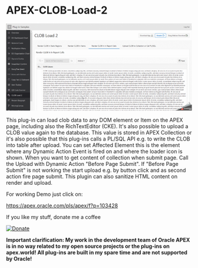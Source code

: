  # APEX-CLOB-Load-2

![Screenshot](https://github.com/RonnyWeiss/APEX-CLOB-Load-2/blob/master/screenshot.gif?raw=true)

This plug-in can load clob data to any DOM element or Item on the APEX page, including also the RichTextEditor (CKE).
It's also possible to upload a CLOB value again to the database. This value is stored in APEX Collection or it's also possible that this plug-ins calls a PL/SQL API e.g. to write the CLOB into table after upload.
You can set Affected Element this is the element where any Dynamic Action Event is fired on and where the loader icon is shown.
When you want to get content of collection when submit page. Call the Upload with Dynamic Action "Before Page Submit". If "Before Page Submit" is not working the start upload e.g. by button click and as second action fire page submit.  This plugin can also sanitize HTML content on render and upload.

For working Demo just click on:

https://apex.oracle.com/pls/apex/f?p=103428

If you like my stuff, donate me a coffee

[![Donate](https://img.shields.io/badge/Donate-PayPal-green.svg)](https://www.paypal.me/RonnyW1)

**Important clarification: My work in the development team of Oracle APEX is in no way related to my open source projects or the plug-ins on apex.world! All plug-ins are built in my spare time and are not supported by Oracle!**